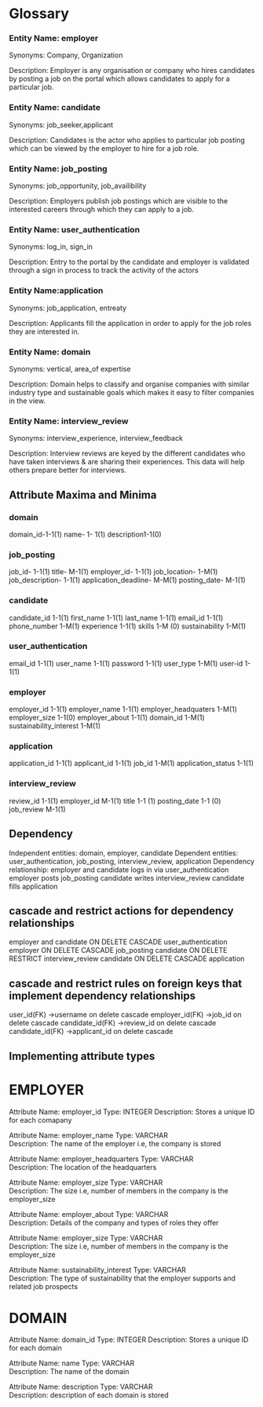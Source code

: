 

# Glossary

### Entity Name: employer

Synonyms: Company, Organization

Description: Employer is any organisation or company who hires candidates by posting a job on the portal which allows candidates to apply for a particular job.

### Entity Name: candidate

Synonyms: job_seeker,applicant

Description: Candidates is the actor who applies to particular job posting which can be viewed by the employer to hire for a job role.

### Entity Name: job_posting

Synonyms: job_opportunity, job_availibility

Description: Employers publish job postings which are visible to the interested careers through which they can apply to a job.

### Entity Name: user_authentication

Synonyms: log_in, sign_in

Description: Entry to the portal by the candidate and employer is validated through a sign in process to track the activity of the actors

### Entity Name:application

Synonyms: job_application, entreaty

Description: Applicants fill the application in order to apply for the job roles they are interested in. 


### Entity Name: domain

Synonyms: vertical, area_of expertise

Description: Domain helps to classify and organise companies with similar industry type and sustainable goals which makes it easy to filter companies in the view.

### Entity Name: interview_review

Synonyms: interview_experience, interview_feedback

Description: Interview reviews are keyed by the different candidates who have taken interviews & are sharing their experiences. This data will help others prepare better for interviews.


## Attribute Maxima and Minima 

### domain

domain_id-1-1(1)
name- 1- 1(1)
description1-1(0)

### job_posting

job_id- 1-1(1)
title- M-1(1)
employer_id- 1-1(1)
job_location- 1-M(1)
job_description- 1-1(1)
application_deadline- M-M(1)
posting_date- M-1(1)
	

### candidate

candidate_id 1-1(1)
first_name 1-1(1)
last_name 1-1(1)
email_id 1-1(1)
phone_number 1-M(1)
experience 1-1(1)
skills 1-M (0)
sustainability 1-M(1)

### user_authentication

email_id 1-1(1) 
user_name 1-1(1)
password 1-1(1)
user_type 1-M(1)
user-id 1-1(1)


### employer

employer_id 1-1(1)
employer_name 1-1(1)
employer_headquaters 1-M(1)
employer_size 1-1(0)
employer_about 1-1(1)
domain_id 1-M(1)
sustainability_interest 1-M(1)

### application

application_id 1-1(1)
applicant_id 1-1(1)
job_id 1-M(1)
application_status 1-1(1)

### interview_review
review_id 1-1(1)
employer_id M-1(1)
title 1-1 (1)
posting_date 1-1 (0)
job_review M-1(1)

## Dependency
Independent entities: domain, employer, candidate
Dependent entities: user_authentication, job_posting, interview_review, application
Dependency relationship: employer and candidate logs in via user_authentication
			 employer posts job_posting
			 candidate writes interview_review 
			 candidate fills application
			 
## cascade and restrict actions for dependency relationships
employer and candidate ON DELETE CASCADE user_authentication
employer ON DELETE CASCADE job_posting
candidate ON DELETE RESTRICT interview_review 
candidate ON DELETE CASCADE application

## cascade and restrict rules on foreign keys that implement dependency relationships
user_id(FK) ->username on delete cascade
employer_id(FK) ->job_id on delete cascade
candidate_id(FK) ->review_id on delete cascade
candidate_id(FK) ->applicant_id on delete cascade

## Implementing attribute types
# EMPLOYER
Attribute Name: employer_id
Type: INTEGER 
Description: Stores a unique ID for each comapany

Attribute Name: employer_name
Type: VARCHAR  
Description: The name of the employer i.e, the company is stored

Attribute Name: employer_headquarters
Type: VARCHAR  
Description: The location of the headquarters 

Attribute Name: employer_size
Type: VARCHAR  
Description: The size i.e, number of members in the company is the employer_size 

Attribute Name: employer_about
Type: VARCHAR  
Description: Details of the company and types of roles they offer

Attribute Name: employer_size
Type: VARCHAR  
Description: The size i.e, number of members in the company is the employer_size 

Attribute Name: sustainability_interest
Type: VARCHAR  
Description: The type of sustainability that the employer supports and related job prospects

# DOMAIN
Attribute Name: domain_id
Type: INTEGER 
Description: Stores a unique ID for each domain

Attribute Name: name
Type: VARCHAR  
Description: The name of the domain 

Attribute Name: description
Type: VARCHAR  
Description: description of each domain is stored
















